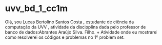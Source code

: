 # uvv_bd_1_cc1m
Olá, sou Lucas Bertolino Santos Costa , estudante de ciência da computação da UVV , atividade da discipplina dada pelo professor de banco de dados:Abrantes Araújo Silva. Filho.
+
Atividade onde eu mostrarei como resolverei os códigos e problemas no 1º problem set.
